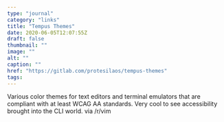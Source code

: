 ```yaml
---
type: "journal"
category: "links"
title: "Tempus Themes"
date: 2020-06-05T12:07:55Z
draft: false
thumbnail: ""
image: ""
alt: ""
caption: ""
href: "https://gitlab.com/protesilaos/tempus-themes"
tags:
---
```


Various color themes for text editors and terminal emulators that are compliant with at least WCAG AA standards. Very cool to see accessibility brought into the CLI world. via /r/vim
